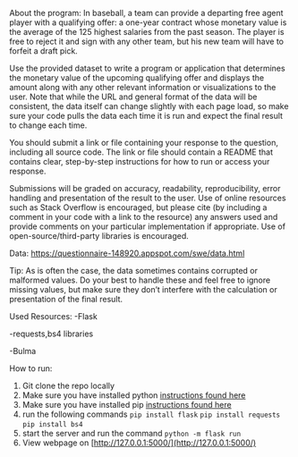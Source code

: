 About the program:
In baseball, a team can provide a departing free agent player with a qualifying offer: a one-year contract whose monetary value is the average of the 125 highest salaries from the past season. The player is free to reject it and sign with any other team, but his new team will have to forfeit a draft pick.

Use the provided dataset to write a program or application that determines the monetary value of the upcoming qualifying offer and displays the amount along with any other relevant information or visualizations to the user. Note that while the URL and general format of the data will be consistent, the data itself can change slightly with each page load, so make sure your code pulls the data each time it is run and expect the final result to change each time.

You should submit a link or file containing your response to the question, including all source code. The link or file should contain a README that contains clear, step-by-step instructions for how to run or access your response.

Submissions will be graded on accuracy, readability, reproducibility, error handling and presentation of the result to the user. Use of online resources such as Stack Overflow is encouraged, but please cite (by including a comment in your code with a link to the resource) any answers used and provide comments on your particular implementation if appropriate. Use of open-source/third-party libraries is encouraged.

Data: https://questionnaire-148920.appspot.com/swe/data.html

Tip: As is often the case, the data sometimes contains corrupted or malformed values. Do your best to handle these and feel free to ignore missing values, but make sure they don’t interfere with the calculation or presentation of the final result.


Used Resources:
-Flask

-requests,bs4 libraries

-Bulma


How to run:
1. Git clone the repo locally 
2. Make sure you have installed python [instructions found here](https://wiki.python.org/moin/BeginnersGuide/Download)
3. Make sure you have installed pip [instructions found here](https://pip.pypa.io/en/stable/installation/)
4. run the following commands
  `pip install flask`
  `pip install requests`
  `pip install bs4`
5. start the server and run the command `python -m flask run`
6. View webpage on [http://127.0.0.1:5000/](http://127.0.0.1:5000/)
